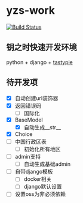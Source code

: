 # yzs-work
[![Build Status](https://travis-ci.org/wplct/yzs-work.svg?branch=master)](https://travis-ci.org/wplct/yzs-work)

## 钥之时快速开发环境

python + django + [tastypie](https://github.com/django-tastypie/django-tastypie)

## 待开发项

- [x] 自动创建url装饰器
- [X] 返回错误码
    - [ ] 国际化
- [x] BaseModel
    - [x] 自动生成\_\_str__
- [x] Choice
- [ ] 中国行政区表
    - [ ] 初始化所有地区
- [ ] admin支持
    - [ ] 自动生成基础admin
- [ ] 自带django模板
    - [ ] docker相关
    - [ ] django默认设置
- [ ] 设置oss为非必须依赖